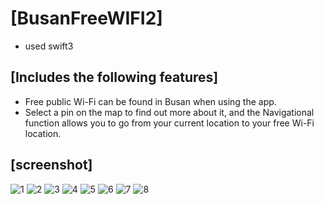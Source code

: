 # [BusanFreeWIFI2]
 * used swift3

## [Includes the following features]
 - Free public Wi-Fi can be found in Busan when using the app.
 - Select a pin on the map to find out more about it, and the Navigational function allows you to go from your current location to your free Wi-Fi location.
 
## [screenshot]
![1](https://user-images.githubusercontent.com/21208735/71890801-6f400000-3188-11ea-9205-1803e1bad158.png)
![2](https://user-images.githubusercontent.com/21208735/71890802-6fd89680-3188-11ea-888f-eb7287636579.png)
![3](https://user-images.githubusercontent.com/21208735/71890804-6fd89680-3188-11ea-99a3-e85a3c1cd6c1.png)
![4](https://user-images.githubusercontent.com/21208735/71890805-6fd89680-3188-11ea-954e-b4bf96d6eab2.png)
![5](https://user-images.githubusercontent.com/21208735/71890806-6fd89680-3188-11ea-884b-627feba109b0.png)
![6](https://user-images.githubusercontent.com/21208735/71890808-70712d00-3188-11ea-8957-351601497f45.png)
![7](https://user-images.githubusercontent.com/21208735/71890810-70712d00-3188-11ea-964b-3816dce8c359.png)
![8](https://user-images.githubusercontent.com/21208735/71890811-70712d00-3188-11ea-9eff-c1cb8b8204c5.png)
